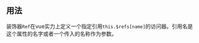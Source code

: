 ## 用法

装饰器`Ref`在vue实力上定义一个指定引用`this.$refs[name]`的访问器。引用名是这个属性的名字或者一个传入的名称作为参数。

[](../../../en/class-component/reference/code-usage.ts ':include :type=code typescript')
